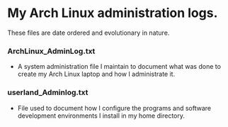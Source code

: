 # My Arch Linux administration logs.

These files are date ordered and evolutionary in nature.

### ArchLinux_AdminLog.txt
* A system administration file I maintain to document what was
  done to create my Arch Linux laptop and how I administrate it.

### userland_Adminlog.txt
* File used to document how I configure the programs and software
  development environments I install in my home directory.
